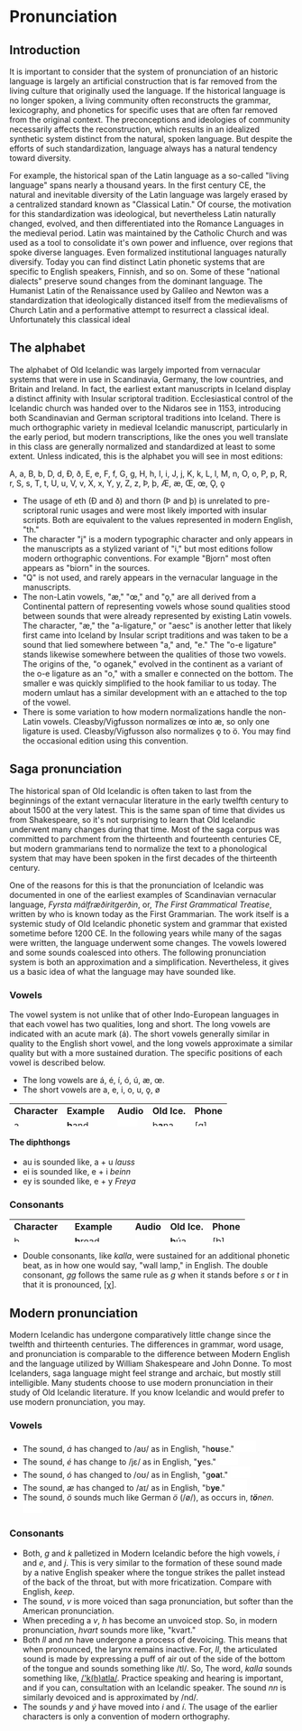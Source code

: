 # Pronunciation

## Introduction

It is important to consider that the system of pronunciation of an historic language is largely an artificial construction that is far removed from the living culture that originally used the language. 
If the historical language is no longer spoken, a living community often reconstructs the grammar, lexicography, and phonetics for specific uses that are often far removed from the original context. The preconceptions and ideologies of community necessarily affects the reconstruction, which results in an idealized synthetic system distinct from the natural, spoken language. But despite the efforts of such standardization, language always has a natural tendency toward diversity.

For example, the historical span of the Latin language as a so-called "living language" spans nearly a thousand years. In the first century CE, the natural and inevitable diversity of the Latin language was largely erased by a centralized standard known as "Classical Latin." Of course, the motivation for this standardization was ideological, but nevertheless Latin naturally changed, evolved, and then differentiated into the Romance Languages in the medieval period. Latin was maintained by the Catholic Church and was used as a tool to consolidate it's own power and influence, over regions that spoke diverse languages. Even formalized institutional languages naturally diversify. Today you can find distinct Latin phonetic systems that are specific to English speakers, Finnish, and so on. Some of these "national dialects" preserve sound changes from the dominant language. The Humanist Latin of the Renaissance used by Galileo and Newton was a standardization that ideologically distanced itself from the medievalisms of Church Latin and a performative attempt to resurrect a classical ideal. Unfortunately this classical ideal   


## The alphabet

The alphabet of Old Icelandic was largely imported from vernacular systems that were in use in Scandinavia, Germany, the low countries, and Britain and Ireland. In fact, the earliest extant manuscripts in Iceland display a distinct affinity with Insular scriptoral tradition. Ecclesiastical control of the Icelandic church was handed over to the Nidaros see in 1153, introducing both Scandinavian and German scriptoral traditions into Iceland. There is much orthographic variety in medieval Icelandic manuscript, particularly in the early period, but modern transcriptions, like the ones you well translate in this class are generally normalized and standardized at least to some extent. Unless indicated, this is the alphabet you will see in most editions:

A, a, B, b, D, d, Ð, ð, E, e, F, f, G, g, H, h, I, i, J, j, K, k, L, l, M, n, O, o, P, p, R, r, S, s, T, t, U, u, V, v, X, x, Y, y, Z, z, Þ, þ, Æ, æ, Œ, œ, Ǫ, ǫ

* The usage of eth (Ð and ð) and thorn (Þ and þ) is unrelated to pre-scriptoral runic usages and were most likely imported with insular scripts. Both are equivalent to the values represented in modern English, "th."
* The character "j" is a modern typographic character and only appears in the manuscripts as a stylized variant of "i," but most editions follow modern orthographic conventions. For example "Bjorn" most often appears as "biorn" in the sources.
* "Q" is not used, and rarely appears in the vernacular language in the manuscripts.
* The non-Latin vowels, "æ," "œ," and "ǫ," are all derived from a Continental pattern of representing vowels whose sound qualities stood between sounds that were already represented by existing Latin vowels. The character, "æ," the "a-ligature," or "aesc" is another letter that likely first came into Iceland by Insular script traditions and was taken to be a sound that lied somewhere between "a," and, "e." The "o-e ligature" stands likewise somewhere between the qualities of those two vowels. The origins of the, "o oganek," evolved in the continent as a variant of the o-e ligature as an "o," with a smaller e connected on the bottom. The smaller e was quickly simplified to the hook familiar to us today. The modern umlaut has a similar development with an e attached to the top of the vowel.
* There is some variation to how modern normalizations handle the non-Latin vowels. Cleasby/Vigfusson normalizes œ into æ, so only one ligature is used. Cleasby/Vigfusson also normalizes ǫ to ö. You may find the occasional edition using this convention.

## Saga pronunciation

The historical span of Old Icelandic is often taken to last from the beginnings of the extant vernacular literature in the early twelfth century to about 1500 at the very latest. This is the same span of time that divides us from Shakespeare, so it's not surprising to learn that Old Icelandic underwent many changes during that time. Most of the saga corpus was committed to parchment from the thirteenth and fourteenth centuries CE, but modern grammarians tend to normalize the text to a phonological system that may have been spoken in the first decades of the thirteenth century. 

One of the reasons for this is that the pronunciation of Icelandic was documented in one of the earliest examples of Scandinavian vernacular language, _Fyrsta málfræðiritgerðin_, or, _The First Grammatical Treatise_, written by who is known today as the First Grammarian. The work itself is a systemic study of Old Icelandic phonetic system and grammar that existed sometime before 1200 CE. In the following years while many of the sagas were written, the language underwent some changes. The vowels lowered and some sounds coalesced into others. The following pronunciation system is both an approximation and a simplification. Nevertheless, it gives us a basic idea of what the language may have sounded like. 

### Vowels

The vowel system is not unlike that of other Indo-European languages in that each vowel has two qualities, long and short. The long vowels are indicated with an acute mark (á). The short vowels generally similar in quality to the English short vowel, and the long vowels approximate a similar quality but with a more sustained duration. The specific positions of each vowel is described below. 

* The long vowels are á, é, í, ó, ú, æ, œ.
* The short vowels are a, e, i, o, u, ǫ, ø

<table style="width: 500px; height: 40px;" border="0" cellpadding="0" cellspacing="0">
	<tr>
		<td><b>Character</b></td>
		<td><b>Example</b></td>
		<td><b>Audio</b></td>
		<td><b>Old Ice.</b></td>
		<td><b>Phone</b></td>
	</tr>
	<tr>
		<td>a</td>
		<td><b>b</b>and</td>
		<td>
<iframe src="//commons.wikimedia.org/wiki/File:en-us-bar.ogg?embedplayer=yes" width="35" height="20" frameborder="0" webkitAllowFullScreen mozallowfullscreen allowFullScreen></iframe>
		</td>
		<td>b<b>a</b>na</td>
		<td>[ɑ]</td>
	</tr>
	<tr>
		<td>á (≈1200)</td>
		<td>f<b>a</b>ther</td>
		<td>
<iframe src="//commons.wikimedia.org/wiki/File:LL-Q1860_(eng)-Back_ache-father.wav?embedplayer=yes" width="35" height="20" frameborder="0" webkitAllowFullScreen mozallowfullscreen allowFullScreen></iframe>
		</td>
		<td>l<b>á</b>ta</td>
		<td>[ɑː]</td>
	</tr>
	<tr>
		<td>á (≈1250)</td>
		<td>br<b>oa</b>d</td>
		<td>
<iframe src="//commons.wikimedia.org/wiki/File:en-us-broad.ogg?embedplayer=yes" width="35" height="20" frameborder="0" webkitAllowFullScreen mozallowfullscreen allowFullScreen></iframe>
		</td>
		<td>l<b>á</b>ta</td>
		<td>[ɔː]</td>
	</tr>
	<tr>
		<td>e</td>
		<td>m<b>e</b>n</td>
		<td>
<iframe src="//commons.wikimedia.org/wiki/File:en-us-men.ogg?embedplayer=yes" width="35" height="20" frameborder="0" webkitAllowFullScreen mozallowfullscreen allowFullScreen></iframe>
		</td>
		<td>g<b>e</b>kk</td>
		<td>[ɛ]</td>
	</tr>
	<tr>
		<td>é</td>
		<td>R<b>eh</b></td>
		<td>
<iframe src="//commons.wikimedia.org/wiki/File:De-Reh.ogg?embedplayer=yes" width="35" height="20" frameborder="0" webkitAllowFullScreen mozallowfullscreen allowFullScreen></iframe>
		</td>
		<td>l<b>é</b>t</td>
		<td>[eː]</td>
	</tr>
	<tr>
		<td>i</td>
		<td>f<b>i</b>n<b>i</b> (Fr.)</td>
		<td>
<iframe src="//commons.wikimedia.org/wiki/File:LL-Q150_(fra)-LoquaxFR-fini.wav?embedplayer=yes" width="35" height="20" frameborder="0" webkitAllowFullScreen mozallowfullscreen allowFullScreen></iframe>
		</td>
		<td>m<b>i</b>k<b>i</b>ll</td>
		<td>[i]</td>
	</tr>
	<tr>
		<td>í</td>
		<td><b>ea</b>t</td>
		<td>
<iframe src="//commons.wikimedia.org/wiki/File:En-uk-to_eat.ogg?embedplayer=yes" width="35" height="20" frameborder="0" webkitAllowFullScreen mozallowfullscreen allowFullScreen></iframe>
		</td>
		<td>l<b>í</b>ta</td>
		<td>[iː]</td>
	</tr>
	<tr>
		<td>o</td>
		<td><b>eau</b> (Fr.)</td>
		<td>
<iframe src="//commons.wikimedia.org/wiki/File:Fr-eau.ogg?embedplayer=yes" width="35" height="20" frameborder="0" webkitAllowFullScreen mozallowfullscreen allowFullScreen></iframe>
		</td>
		<td>s<b>o</b>fa</td>
		<td>[o]</td>
	</tr>
	<tr>
		<td>ó</td>
		<td>B<b>o</b>te (Gr.)</td>
		<td>
<iframe src="//commons.wikimedia.org/wiki/File:De-Bote.ogg?embedplayer=yes" width="35" height="20" frameborder="0" webkitAllowFullScreen mozallowfullscreen allowFullScreen></iframe>
		</td>
		<td>fl<b>ó</b></td>
		<td>[oː]</td>
	</tr>
	<tr>
		<td>u</td>
		<td>b<b>ou</b></td>
		<td>
<iframe src="//commons.wikimedia.org/wiki/File:Fr-bouche.ogg?embedplayer=yes" width="35" height="20" frameborder="0" webkitAllowFullScreen mozallowfullscreen allowFullScreen></iframe>
		</td>
		<td>s<b>u</b>mar</td>
		<td>[u]</td>
	</tr>
	<tr>
		<td>ú</td>
		<td>dr<b>oo</b>p</td>
		<td>
<iframe src="//commons.wikimedia.org/wiki/File:En-us-droop.ogg?embedplayer=yes" width="35" height="20" frameborder="0" webkitAllowFullScreen mozallowfullscreen allowFullScreen></iframe>
		</td>
		<td>dr<b>ú</b>pa</td>
		<td>[uː]</td>
	</tr>
	<tr>
		<td>y</td>
		<td>r<b>ue</b> (Fr.)</td>
		<td>
<iframe src="//commons.wikimedia.org/wiki/File:Fr-rue.ogg?embedplayer=yes" width="35" height="20" frameborder="0" webkitAllowFullScreen mozallowfullscreen allowFullScreen></iframe>
		</td>
		<td><b>y</b>fir</td>
		<td>[y]</td>
	</tr>
	<tr>
		<td>ý</td>
		<td>p<b>u</b>r (Fr.)</td>
		<td>
<iframe src="//commons.wikimedia.org/wiki/File:Fr-pur.ogg?embedplayer=yes" width="35" height="20" frameborder="0" webkitAllowFullScreen mozallowfullscreen allowFullScreen></iframe>
		</td>
		<td>k<b>ý</b></td>
		<td>[yː]</td>
	</tr>
	<tr>
		<td>æ</td>
		<td>m<b>a</b>t</td>
		<td>
<iframe src="//commons.wikimedia.org/wiki/File:en-us-mat.ogg?embedplayer=yes" width="35" height="20" frameborder="0" webkitAllowFullScreen mozallowfullscreen allowFullScreen></iframe>
		</td>
		<td>s<b>æ</b>r</td>
		<td>[æː]</td>
	</tr>
	<tr>
		<td>ǫ</td>
		<td>s<b>aw</b></td>
		<td>
<iframe src="//commons.wikimedia.org/wiki/File:en-us-saw.ogg?embedplayer=yes" width="35" height="20" frameborder="0" webkitAllowFullScreen mozallowfullscreen allowFullScreen></iframe>
		</td>
		<td>l<b>ǫ</b>nd</td>
		<td>[ɔ]</td>
	</tr>
	<tr>
		<td>ø</td>
		<td>feu (Fr.)</td>
		<td>
<iframe src="//commons.wikimedia.org/wiki/File:Fr-feu.ogg?embedplayer=yes" width="35" height="20" frameborder="0" webkitAllowFullScreen mozallowfullscreen allowFullScreen></iframe>
		</td>
		<td>d<b>ø</b>kkr</td>
		<td>[ø]</td>
	</tr>
	<tr>
		<td>œ</td>
		<td>cr<b>eu</b>se</td>
		<td>
<iframe src="//commons.wikimedia.org/wiki/File:LL-Q150_(fra)-WikiLucas00-creuse.wav?embedplayer=yes" width="35" height="20" frameborder="0" webkitAllowFullScreen mozallowfullscreen allowFullScreen></iframe>
		</td>
		<td>r<b>œ</b>ða</td>
		<td>[øː]</td>
	</tr>
</table>

#### The diphthongs

* au is sounded like, a + u _lauss_
* ei is sounded like, e + i _beinn_
* ey is sounded like, e + y _Freya_

### Consonants

 <table style="width: 500px; height: 40px;" border="0" cellpadding="0" cellspacing="0">                                                  
   <tr>   
     <td><b>Character</b></td>
     <td><b>Example</b></td>
     <td><b>Audio</b></td>
     <td><b>Old Ice.</b></td>
     <td><b>Phone</b></td>
   </tr>
	 <tr>
    <td>b</td>
		<td><b>b</b>read</td>
		<td>
<iframe src="//commons.wikimedia.org/wiki/File:en-us-bread.ogg?embedplayer=yes" width="35" height="20" frameborder="0" webkitAllowFullScreen mozallowfullscreen allowFullScreen></iframe>
		</td>
		<td><b>b</b>úa</td>
		<td>[b]</td>
   </tr>
   <tr>
     <td>d</td>
     <td><b>d</b>og</td>
     <td>
 <iframe src="//commons.wikimedia.org/wiki/File:En-us-ne-dog.ogg?embedplayer=yes" width="35" height="20" frameborder="0" webkitAllowFullScreen mozallowfullscreen allowFullScreen></iframe>
     </td>
     <td><b>d</b>agr</td>
     <td>[d]</td>
   </tr>
   <tr>
     <td>f init.</td>
     <td><b>f</b>ee</td>
     <td>
 <iframe src="//commons.wikimedia.org/wiki/File:en-us-fee.ogg?embedplayer=yes" width="35" height="20" frameborder="0" webkitAllowFullScreen mozallowfullscreen allowFullScreen></iframe>
     </td>
     <td><b>f</b>é</td>
     <td>[f]</td>
   </tr>
   <tr>
     <td>f </td>
     <td>la<b>v</b>a</td>
     <td>
 <iframe src="//commons.wikimedia.org/wiki/File:en-us-lava.ogg?embedplayer=yes" width="35" height="20" frameborder="0" webkitAllowFullScreen mozallowfullscreen allowFullScreen></iframe>
     </td>
     <td>ha<b>f</b>a</td>
     <td>[v]</td>
   </tr>
	 <tr>
	 		<td>f before n</td>
			<td>ja<b>m</b></td>
			<td>
<iframe src="//commons.wikimedia.org/wiki/File:En-us-jam.ogg?embedplayer=yes" width="35" height="20" frameborder="0" webkitAllowFullScreen mozallowfullscreen allowFullScreen></iframe>
			</td>
			<td>ja<b>f</b></td>
			<td>[m]</td>
	 </tr>
   <tr>
     <td>g initial</td>
     <td><b>g</b>oat</td>
     <td>
 <iframe src="//commons.wikimedia.org/wiki/File:en-us-goat.ogg?embedplayer=yes" width="35" height="20" frameborder="0" webkitAllowFullScreen mozallowfullscreen allowFullScreen></iframe>
     </td>
     <td><b>g</b>efa</td>
     <td>[g]</td>
   </tr>
   <tr>
     <td>g elsewhere</td>
		 <td>bo<b>g</b>a (Spa.)</td>
     <td>
 <iframe src="//commons.wikimedia.org/wiki/File:LL-Q1321_(spa)-Millars-boga.wav?embedplayer=yes" width="35" height="20" frameborder="0" webkitAllowFullScreen mozallowfullscreen allowFullScreen></iframe>
     </td>
     <td>lau<b>g</b>a</td>
     <td>[ɣ]</td>
   </tr>
   <tr>
     <td>g before s,t</td>
     <td>Ba<b>ch</b></td>
     <td>
 <iframe src="//commons.wikimedia.org/wiki/File:De-Bach.ogg?embedplayer=yes" width="35" height="20" frameborder="0" webkitAllowFullScreen mozallowfullscreen allowFullScreen></iframe>
     </td>
     <td>da<b>g</b>s</td>
		 <td>[χ]</td>
   </tr>
   <tr>
     <td>h</td>
     <td><b>h</b>ope</td>
     <td>
 <iframe src="//commons.wikimedia.org/wiki/File:en-us-hope.ogg?embedplayer=yes" width="35" height="20" frameborder="0" webkitAllowFullScreen mozallowfullscreen allowFullScreen></iframe>
     </td>
     <td><b>h</b>afa</td>
     <td>[h]</td>
   </tr>
   <tr>
     <td>j</td>
     <td><b>y</b>arn</td>
     <td>
 <iframe src="//commons.wikimedia.org/wiki/File:en-us-yarn.ogg?embedplayer=yes" width="35" height="20" frameborder="0" webkitAllowFullScreen mozallowfullscreen allowFullScreen></iframe>
     </td>
     <td>j<b>a</b>rn</td>
     <td>[j]</td>
   </tr>
   <tr>
     <td>k</td>
     <td><b>k</b>ite</td>
     <td>
 <iframe src="//commons.wikimedia.org/wiki/File:En-us-kite.ogg?embedplayer=yes" width="35" height="20" frameborder="0" webkitAllowFullScreen mozallowfullscreen allowFullScreen></iframe>
     </td>
     <td><b>k</b>aupa</td>
     <td>[k]</td>
   </tr>
   <tr>
     <td>l</td>
     <td><b>l</b>unch</td>
     <td>
 <iframe src="//commons.wikimedia.org/wiki/File:en-us-lunch.ogg?embedplayer=yes" width="35" height="20" frameborder="0" webkitAllowFullScreen mozallowfullscreen allowFullScreen></iframe>
     </td>
     <td>dr<b>l</b>eyna</td>
     <td>[l]</td>
   </tr>
   <tr>
     <td>m</td>
     <td><b>m</b>ap</td>
     <td>
 <iframe src="//commons.wikimedia.org/wiki/File:en-us-map.ogg?embedplayer=yes" width="35" height="20" frameborder="0" webkitAllowFullScreen mozallowfullscreen allowFullScreen></iframe>
     </td>
     <td><b>m</b>unu</td>
     <td>[m]</td>
   </tr>
   <tr>
     <td>n</td>
     <td><b>n</b>ap</td>
     <td>
 <iframe src="//commons.wikimedia.org/wiki/File:LL-Q1860_(eng)-Vealhurl-nap.wav?embedplayer=yes" width="35" height="20" frameborder="0" webkitAllowFullScreen mozallowfullscreen allowFullScreen></iframe>
     </td>
     <td><b>n</b>orðr</td>
     <td>[n]</td>
   </tr>
   <tr>
     <td>n before g,k</td>
     <td>ri<b>ng</b></td>
     <td>
<iframe src="//commons.wikimedia.org/wiki/File:en-us-ring.ogg?embedplayer=yes" width="35" height="20" frameborder="0" webkitAllowFullScreen mozallowfullscreen allowFullScreen></iframe>
     </td>
     <td>hri<b>ng</b></td>
     <td>[ŋ]</td>
   </tr>
   <tr>
     <td>p</td>
     <td><b>p</b>an</td>
     <td>
 <iframe src="//commons.wikimedia.org/wiki/File:en-us-pan.ogg?embedplayer=yes" width="35" height="20" frameborder="0" webkitAllowFullScreen mozallowfullscreen allowFullScreen></iframe>
     </td>
     <td>l<b>p</b>an</td>
     <td>[p]</td>
   </tr>
		<tr>
			<td>p before t</td>
			<td>pu<b>b</b> (Sp.)</td>
			<td>
<iframe src="//commons.wikimedia.org/wiki/File:Voiceless_bilabial_fricative.ogg?embedplayer=yes" width="35" height="20" frameborder="0" webkitAllowFullScreen mozallowfullscreen allowFullScreen></iframe>
			</td>
			<td>jafn</td>
			<td>[ɸ]</td>
		</tr>
   <tr>
     <td>r</td>
		 <td>zo<b>rr</b>o (Spa.)</td>
     <td>
 <iframe src="//commons.wikimedia.org/wiki/File:LL-Q1321_(spa)-Millars-zorro.wav?embedplayer=yes" width="35" height="20" frameborder="0" webkitAllowFullScreen mozallowfullscreen allowFullScreen></iframe>
     </td>
     <td><b>r</b>eka</td>
     <td>[r]</td>
   </tr>
  <!--
	<tr>
     <td>r noun suffix</td>
     <td>mað<b>r</b></td>
     <td>
<iframe src="//commons.wikimedia.org/wiki/File:Uvular_trill.ogg?embedplayer=yes" width="35" height="20" frameborder="0" webkitAllowFullScreen mozallowfullscreen allowFullScreen></iframe>
     </td>
     <td>mað<b>r</b></td>
     <td>[ʀ]</td>
   </tr>
	 <tr>
	 	<td>s</td>
		<td><b>s</b>oap</td>
		<td>
<iframe src="//commons.wikimedia.org/wiki/File:en-us-soap.ogg?embedplayer=yes" width="35" height="20" frameborder="0" webkitAllowFullScreen mozallowfullscreen allowFullScreen></iframe>
		</td>
		<td><b>s</b>itja</td>
		<td>[s]</td>
	</tr>
	<tr>
		<td>t</td>
		<td><b>t</b>oast</td>
		<td>
<iframe src="//commons.wikimedia.org/wiki/File:En-us-toast.ogg?embedplayer=yes" width="35" height="20" frameborder="0" webkitAllowFullScreen mozallowfullscreen allowFullScreen></iframe>
		</td>
		<td><b>t</b>aka</td>
		<td>[t]</td>
	</tr>
	
	<tr>
		<td>v</td>
		<td><b>w</b>in</td>
		<td>
<iframe src="//commons.wikimedia.org/wiki/File:en-us-win.ogg?embedplayer=yes" width="35" height="20" frameborder="0" webkitAllowFullScreen mozallowfullscreen allowFullScreen></iframe>
		</td>
		<td><b>v</b>ita</td>
		<td>[w]<ɸ/td>
	</tr>
	
	<tr>
		<td>þ</td>
		<td><b>th</b>ing</td>
		<td>
<iframe src="//commons.wikimedia.org/wiki/File:en-us-thing.ogg?embedplayer=yes" width="35" height="20" frameborder="0" webkitAllowFullScreen mozallowfullscreen allowFullScreen></iframe>
		</td>
		<td><b>þ</b>ing</td>
		<td>[θ]</td>
	</tr>
	
	<tr>
		<td>ð</td>
		<td><b>th</b>ese</td>
		<td>
<iframe src="//commons.wikimedia.org/wiki/File:en-us-these.ogg?embedplayer=yes" width="35" height="20" frameborder="0" webkitAllowFullScreen mozallowfullscreen allowFullScreen></iframe>
		</td>
		<td>nor<b>ð</b>r</td>
		<td>[ð]</td>
	</tr>
	<tr>
		<td>x</td>
		<td>a<b>x</b>l</td>
		<td>
<iframe src="//commons.wikimedia.org/wiki/File:en-us-axe.ogg?embedplayer=yes" width="35" height="20" frameborder="0" webkitAllowFullScreen mozallowfullscreen allowFullScreen></iframe>
		</td>
		<td>ø<b>x</b></td>
		<td>[k]+[s]</td>
	</tr>
	<tr>
		<td>z</td>
		<td>me<b>ts</b></td>
		<td>
<iframe src="//commons.wikimedia.org/wiki/File:LL-Q1860_(eng)-Vealhurl-mets.wav?embedplayer=yes" width="35" height="20" frameborder="0" webkitAllowFullScreen mozallowfullscreen allowFullScreen></iframe>
		</td>
		<td>be<b>z</b>tr</td>
		<td>[t]+[s]</td>
	</tr>
	-->
	</table>

 * Double consonants, like _kalla_, were sustained for an additional phonetic beat, as in how one would say, "wall lamp," in English. The double consonant, _gg_ follows the same rule as _g_ when it stands before _s_ or _t_ in that it is pronounced, [χ]. 

## Modern pronunciation

Modern Icelandic has undergone comparatively little change since the twelfth and thirteenth centuries. The differences in grammar, word usage, and pronunciation is comparable to the difference between Modern English and the language utilized by William Shakespeare and John Donne. To most Icelanders, saga language might feel strange and archaic, but mostly still intelligible. Many students choose to use modern pronunciation in their study of Old Icelandic literature. If you know Icelandic and would prefer to use modern pronunciation, you may.

### Vowels

* The sound, _á_ has changed to /aʊ/ as in English, "h<b>ou</b>se." <iframe src="//commons.wikimedia.org/wiki/File:en-us-house-noun.ogg?embedplayer=yes" width="35" height="20" frameborder="0" webkitAllowFullScreen mozallowfullscreen allowFullScreen></iframe>
* The sound, _é_ has change to /jɛ/ as in English, "<b>y</b>es." <iframe src="//commons.wikimedia.org/wiki/File:En-us-yes.ogg?embedplayer=yes" width="35" height="20" frameborder="0" webkitAllowFullScreen mozallowfullscreen allowFullScreen></iframe>
* The sound, _ó_ has changed to /oʊ/ as in English, "g<b>oa</b>t." <iframe src="//commons.wikimedia.org/wiki/File:en-us-goat.ogg?embedplayer=yes" width="35" height="20" frameborder="0" webkitAllowFullScreen mozallowfullscreen allowFullScreen></iframe>
* The sound, _æ_ has changed to /aɪ/ as in English, "b<b>ye</b>." <iframe src="//commons.wikimedia.org/wiki/File:en-us-bye.ogg?embedplayer=yes" width="35" height="20" frameborder="0" webkitAllowFullScreen mozallowfullscreen allowFullScreen></iframe>
* The sound, _ö_ sounds much like German _ö_ (/ø/), as occurs in, _t<b>ö</b>nen_. <iframe src="//commons.wikimedia.org/wiki/File:De-tönen.ogg?embedplayer=yes" width="35" height="20" frameborder="0" webkitAllowFullScreen mozallowfullscreen allowFullScreen></iframe> 

### Consonants

* Both, _g_ and _k_ palletized in Modern Icelandic before the high vowels, _i_ and _e_, and _j_. This is very similar to the formation of these sound made by a native English speaker where the tongue strikes the pallet instead of the back of the throat, but with more fricatization. Compare with English, _keep_.
* The sound, _v_ is more voiced than saga pronunciation, but softer than the American pronunciation.
* When preceding a _v_, _h_ has become an unvoiced stop. So, in modern pronunciation, _hvart_ sounds more like, "kvart."
* Both _ll_ and _nn_ have undergone a process of devoicing. This means that when pronounced, the larynx remains inactive. For, _ll_, the articulated sound is made by expressing a puff of air out of the side of the bottom of the tongue and sounds something like /tl/. So, The word, _kalla_ sounds something like, [/'k(h)atla/](https://en.wiktionary.org/wiki/kalla#Icelandic). Practice speaking and hearing is important, and if you can, consultation with an Icelandic speaker. The sound _nn_ is similarly devoiced and is approximated by /nd/.
* The sounds _y_ and _ý_ have moved into _i_ and _í_. The usage of the earlier characters is only a convention of modern orthography.
